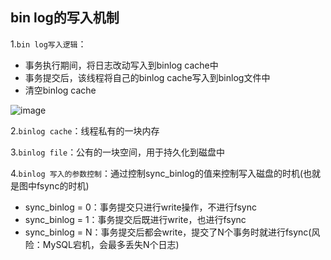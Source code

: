 ## bin log的写入机制

1.`bin log写入逻辑`：

- 事务执行期间，将日志改动写入到binlog cache中
- 事务提交后，该线程将自己的binlog cache写入到binlog文件中
- 清空binlog cache

![image](https://tva3.sinaimg.cn/large/0085EwgIgy1gtgbybbd4mj60o00fxq7m02.jpg)

2.`binlog cache`：线程私有的一块内存

3.`binlog file`：公有的一块空间，用于持久化到磁盘中

4.`binlog 写入的参数控制`：通过控制sync_binlog的值来控制写入磁盘的时机(也就是图中fsync的时机)

- sync_binlog = 0：事务提交只进行write操作，不进行fsync
- sync_binlog = 1：事务提交后既进行write，也进行fsync
- sync_binlog = N：事务提交后都会write，提交了N个事务时就进行fsync(风险：MySQL宕机，会最多丢失N个日志)